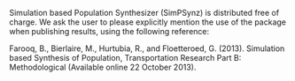 Simulation based Population Synthesizer (SimPSynz) is distributed free of charge. We ask the user to please explicitly mention the use of the package when publishing results, using the following reference:

Farooq, B., Bierlaire, M., Hurtubia, R., and Floetteroed, G. (2013). Simulation based Synthesis of Population, Transportation Research Part B: Methodological (Available online 22 October 2013).
